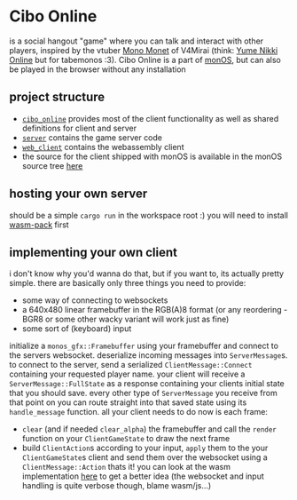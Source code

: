 # Cibo Online
is a social hangout "game" where you can talk and interact with other players, inspired by the vtuber [Mono Monet](https://www.youtube.com/@MonoMonet) of V4Mirai (think: [Yume Nikki Online](ynoproject.net) but for tabemonos :3).
Cibo Online is a part of [monOS](https://github.com/Fisch03/monOS/), but can also be played in the browser without any installation

## project structure
- [`cibo_online`](https://github.com/Fisch03/cibo-online/tree/master/cibo_online) provides most of the client functionality as well as shared definitions for client and server
- [`server`](https://github.com/Fisch03/cibo-online/tree/master/server) contains the game server code
- [`web_client`](https://github.com/Fisch03/cibo-online/tree/master/server) contains the webassembly client
- the source for the client shipped with monOS is available in the monOS source tree [here](https://github.com/Fisch03/monOS/tree/master/userspace/cibo_online)

## hosting your own server
should be a simple `cargo run` in the workspace root :) you will need to install [wasm-pack](https://rustwasm.github.io/wasm-pack/) first

## implementing your own client
i don't know why you'd wanna do that, but if you want to, its actually pretty simple. there are basically only three things you need to provide:
- some way of connecting to websockets
- a 640x480 linear framebuffer in the RGB(A)8 format (or any reordering - BGR8 or some other wacky variant will work just as fine)
- some sort of (keyboard) input

initialize a `monos_gfx::Framebuffer` using your framebuffer and connect to the servers websocket. 
deserialize incoming messages into `ServerMessage`s. to connect to the server, send a serialized `ClientMessage::Connect` containing your requested player name. 
your client will receive a `ServerMessage::FullState` as a response containing your clients initial state that you should save.
every other type of `ServerMessage` you receive from that point on you can route straight into that saved state using its `handle_message` function.
all your client needs to do now is each frame:
- `clear` (and if needed `clear_alpha`) the framebuffer and call the `render` function on your `ClientGameState` to draw the next frame
- build `ClientAction`s according to your input, `apply` them to the your `ClientGameState`s client and send them over the websocket using a `ClientMessage::Action`
thats it! you can look at the wasm implementation [here](https://github.com/Fisch03/cibo-online/blob/master/web_client/src/lib.rs) to get a better idea (the websocket and input handling is quite verbose though, blame wasm/js...)

